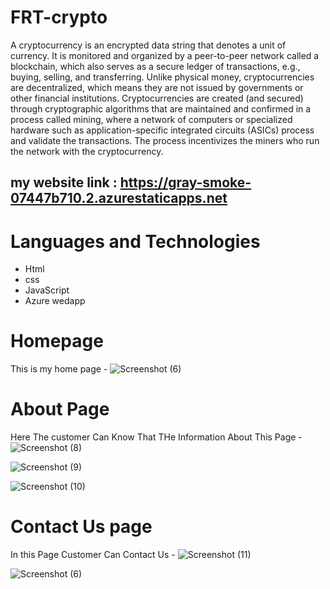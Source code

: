 # FRT-crypto

A cryptocurrency is an encrypted data string that denotes a unit of currency. It is monitored and organized by a peer-to-peer network called a blockchain, which also serves as a secure ledger of transactions, e.g., buying, selling, and transferring. Unlike physical money, cryptocurrencies are decentralized, which means they are not issued by governments or other financial institutions.  Cryptocurrencies are created (and secured) through cryptographic algorithms that are maintained and confirmed in a process called mining, where a network of computers or specialized hardware such as application-specific integrated circuits (ASICs) process and validate the transactions. The process incentivizes the miners who run the network with the cryptocurrency.

## my website link : https://gray-smoke-07447b710.2.azurestaticapps.net

# Languages and Technologies
- Html
- css
- JavaScript
- Azure wedapp
# Homepage
This is my home page -
![Screenshot (6)](https://user-images.githubusercontent.com/116142957/202631186-56417dbb-6984-4f5d-9cb7-f27b029914f3.png)
# About Page
Here The customer Can Know That THe Information About This Page - 
![Screenshot (8)](https://user-images.githubusercontent.com/116142957/202631369-4fc1789d-61b7-4c72-85a0-59791cf2fae3.png)

![Screenshot (9)](https://user-images.githubusercontent.com/116142957/202631404-b3744f25-f261-4867-bee4-a924da787f70.png)

![Screenshot (10)](https://user-images.githubusercontent.com/116142957/202631421-c1814e01-b748-4141-9e0f-71b850983c4d.png)
# Contact Us page
In this Page Customer Can Contact Us - 
![Screenshot (11)](https://user-images.githubusercontent.com/116142957/202631431-31b987ee-8976-465e-aecd-efd31b7886ce.png)

![Screenshot (6)](https://user-images.githubusercontent.com/116142957/202631439-75c19d13-4117-4f54-980e-7e996b886bc0.png)

